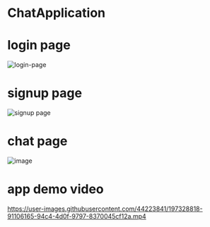 # ChatApplication


# login page

![login-page](https://user-images.githubusercontent.com/44223841/197328746-be1bb9fc-36c3-4b86-9442-35dcfac5a5e3.png)




# signup page


![signup page](https://user-images.githubusercontent.com/44223841/197328761-f62a6263-3608-4c25-ba39-7fcaa91b9ac9.png)



# chat page


![image](https://user-images.githubusercontent.com/44223841/198187980-b419c04a-8746-4fa7-9621-01e55c73cbfe.png)




# app demo video




https://user-images.githubusercontent.com/44223841/197328818-91106165-94c4-4d0f-9797-8370045cf12a.mp4

